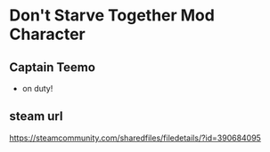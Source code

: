 # Don't Starve Together Mod Character

## Captain Teemo

- on duty!

## steam url

https://steamcommunity.com/sharedfiles/filedetails/?id=390684095
